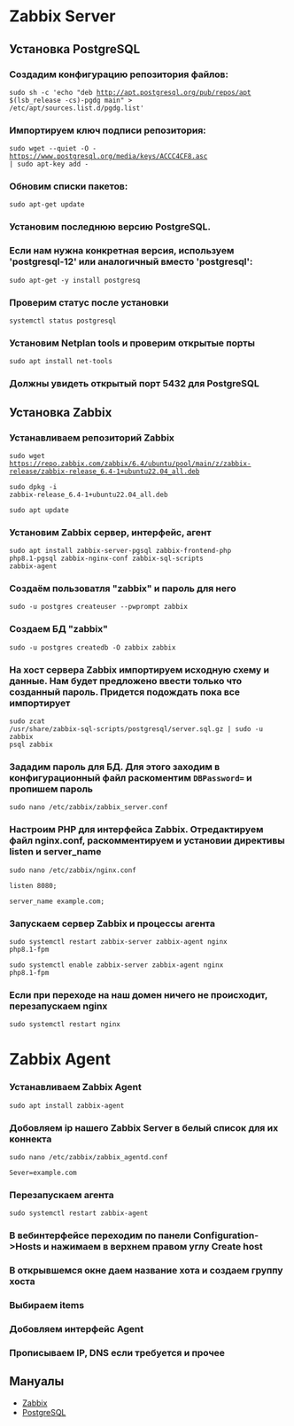 # Zabbix Server
## Установка PostgreSQL
### Создадим конфигурацию репозитория файлов:
<code>sudo sh -c 'echo "deb http://apt.postgresql.org/pub/repos/apt $(lsb_release -cs)-pgdg main" > /etc/apt/sources.list.d/pgdg.list'</code>
### Импортируем ключ подписи репозитория:
<code>sudo wget --quiet -O - https://www.postgresql.org/media/keys/ACCC4CF8.asc | sudo apt-key add -</code>
### Обновим списки пакетов:
<code>sudo apt-get update</code>
### Установим последнюю версию PostgreSQL.
### Если нам нужна конкретная версия, используем 'postgresql-12' или аналогичный вместо 'postgresql':
<code>sudo apt-get -y install postgresq</code>
### Проверим статус после установки
<code>systemctl status postgresql</code>
### Установим Netplan tools и проверим открытые порты
<code>sudo apt install net-tools</code>
### Должны увидеть открытый порт 5432 для PostgreSQL
## Установка Zabbix
### Устанавливаем репозиторий Zabbix
<code>sudo wget https://repo.zabbix.com/zabbix/6.4/ubuntu/pool/main/z/zabbix-release/zabbix-release_6.4-1+ubuntu22.04_all.deb</code>

<code>sudo dpkg -i zabbix-release_6.4-1+ubuntu22.04_all.deb</code>

<code>sudo apt update</code>
### Установим Zabbix сервер, интерфейс, агент
<code>sudo apt install zabbix-server-pgsql zabbix-frontend-php php8.1-pgsql zabbix-nginx-conf zabbix-sql-scripts zabbix-agent</code>
### Создаём пользоватля "zabbix" и пароль для него
<code>sudo -u postgres createuser --pwprompt zabbix</code>
### Создаем БД  "zabbix"
<code>sudo -u postgres createdb -O zabbix zabbix</code>
### На хост сервера Zabbix импортируем исходную схему и данные. Нам будет предложено ввести только что созданный пароль. Придется подождать пока все импортирует
<code>sudo zcat /usr/share/zabbix-sql-scripts/postgresql/server.sql.gz | sudo -u zabbix psql zabbix</code>
### Зададим пароль для БД. Для этого заходим в конфигурационный файл раскоментим <code>DBPassword=</code> и пропишем пароль
<code>sudo nano /etc/zabbix/zabbix_server.conf</code>
### Настроим PHP для интерфейса Zabbix. Отредактируем файл **nginx.conf**, раскомментируем и установии директивы **listen** и **server_name**

<code>sudo nano /etc/zabbix/nginx.conf</code>

<code>listen 8080;</code>

<code>server_name example.com;</code>
### Запускаем сервер Zabbix и процессы агента
<code>sudo systemctl restart zabbix-server zabbix-agent nginx php8.1-fpm</code>

<code>sudo systemctl enable zabbix-server zabbix-agent nginx php8.1-fpm</code>
### Если при переходе на наш домен ничего не происходит, перезапускаем nginx
<code>sudo systemctl restart nginx</code>
# Zabbix Agent
### Устанавливаем Zabbix Agent
<code>sudo apt install zabbix-agent</code>
### Добовляем ip нашего Zabbix Server в белый список для их коннекта
<code>sudo nano /etc/zabbix/zabbix_agentd.conf</code>

<code>Sever=example.com</code>
### Перезапускаем агента
<code>sudo systemctl restart zabbix-agent</code>
### В вебинтерфейсе переходим по панели **Configuration->Hosts** и нажимаем в верхнем правом углу **Create host**
### В открывшемся окне даем название хота и создаем группу хоста
### Выбираем items
### Добовляем интерфейс Agent
### Прописываем IP, DNS если требуется и прочее

## Мануалы
* [Zabbix](https://www.zabbix.com/download?zabbix=6.4&os_distribution=ubuntu&os_version=22.04&components=server_frontend_agent&db=pgsql&ws=nginx)
* [PostgreSQL](https://www.postgresql.org/download/linux/ubuntu/)
